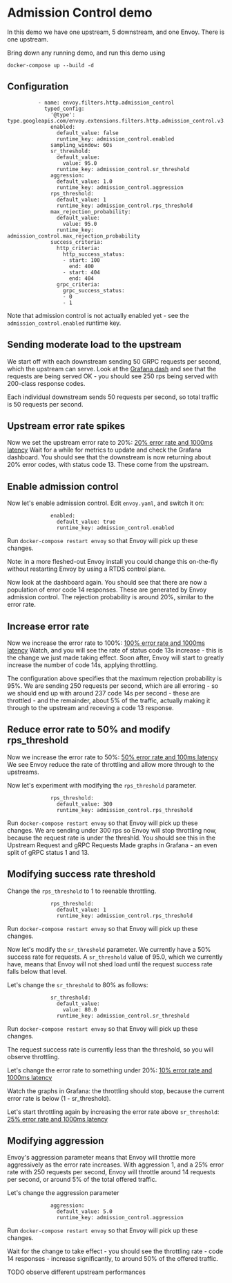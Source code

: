 # Admission Control demo

In this demo we have one upstream, 5 downstream, and one Envoy.
There is one upstream. 

Bring down any running demo, and run this demo using 

```
docker-compose up --build -d 
```

## Configuration

```
          - name: envoy.filters.http.admission_control
            typed_config:
              '@type': type.googleapis.com/envoy.extensions.filters.http.admission_control.v3.AdmissionControl
              enabled:
                default_value: false
                runtime_key: admission_control.enabled
              sampling_window: 60s
              sr_threshold:
                default_value:
                  value: 95.0
                runtime_key: admission_control.sr_threshold
              aggression:
                default_value: 1.0
                runtime_key: admission_control.aggression
              rps_threshold:
                default_value: 1
                runtime_key: admission_control.rps_threshold
              max_rejection_probability:
                default_value:
                  value: 95.0
                runtime_key: admission_control.max_rejection_probability
              success_criteria:
                http_criteria:
                  http_success_status:
                  - start: 100
                    end: 400
                  - start: 404
                    end: 404
                grpc_criteria:
                  grpc_success_status:
                  - 0
                  - 1
```

Note that admission control is not actually enabled yet - see the `admission_control.enabled` runtime key.

## Sending moderate load to the upstream

We start off with each downstream sending 50 GRPC requests per second, which the upstream can serve.
Look at the [Grafana dash](http://localhost:3000/d/workshop/load-management-workshop?orgId=1&refresh=5s) and see 
that the requests are being served OK - you should see 250 rps being served with 200-class response codes.

Each individual downstream sends 50 requests per second, so total traffic is 50 requests per second.

## Upstream error rate spikes 

Now we set the upstream error rate to 20%: [20% error rate and 1000ms latency](http://localhost:9092/config?latency=100&error_rate=0.2)
Wait for a while for metrics to update and check the Grafana dashboard. You should see that the downstream is now returning about 20% error codes, with status code 13.
These come from the upstream. 

## Enable admission control 

Now let's enable admission control.
Edit `envoy.yaml`, and switch it on:

```
              enabled:
                default_value: true
                runtime_key: admission_control.enabled
```

Run `docker-compose restart envoy` so that Envoy will pick up these changes.

Note: in a more fleshed-out Envoy install you could change this on-the-fly without restarting Envoy by using a RTDS control plane. 

Now look at the dashboard again. You should see that there are now a population of error code 14 responses.
These are generated by Envoy admission control.
The rejection probability is around 20%, similar to the error rate.

## Increase error rate

Now we increase the error rate to 100%: [100% error rate and 1000ms latency](http://localhost:9092/config?latency=100&error_rate=1.0)
Watch, and you will see the rate of status code 13s increase - this is the change we just made taking effect.
Soon after, Envoy will start to greatly increase the number of code 14s, applying throttling.

The configuration above specifies that the maximum rejection probability is 95%. 
We are sending 250 requests per second, which are all erroring - so we should end up with around 237 code 14s per second - these are throttled - and the remainder, 
about 5% of the traffic, actually making it through to the upstream and receving a code 13 response.

## Reduce error rate to 50% and modify rps_threshold

Now we increase the error rate to 50%: [50% error rate and 100ms latency](http://localhost:9092/config?latency=100&error_rate=0.5)
We see Envoy reduce the rate of throttling and allow more through to the upstreams. 

Now let's experiment with modifying the `rps_threshold` parameter.

```
              rps_threshold:
                default_value: 300
                runtime_key: admission_control.rps_threshold
```

Run `docker-compose restart envoy` so that Envoy will pick up these changes.
We are sending under 300 rps so Envoy will stop throttling now, because the request rate is under the threshld. 
You should see this in the Upstream Request and gRPC Requests Made graphs in Grafana - an even split of gRPC status 1 and 13.

## Modifying success rate threshold

Change the `rps_threshold` to 1 to reenable throttling.

```
              rps_threshold:
                default_value: 1
                runtime_key: admission_control.rps_threshold
```

Run `docker-compose restart envoy` so that Envoy will pick up these changes.


Now let's modify the `sr_threshold` parameter. We currently have a 50% success rate for requests.
A `sr_threshold` value of 95.0, which we currently have, means that Envoy will not shed load until the request success rate falls below that level.

Let's change the `sr_threshold` to 80% as follows:

```
              sr_threshold:
                default_value:
                  value: 80.0
                runtime_key: admission_control.sr_threshold
```

Run `docker-compose restart envoy` so that Envoy will pick up these changes.

The request success rate is currently less than the threshold, so you will observe throttling.

Let's change the error rate to something under 20%: [10% error rate and 1000ms latency](http://localhost:9092/config?latency=100&error_rate=0.1)

Watch the graphs in Grafana: the throttling should stop, because the current error rate is below (1 - sr_threshold).

 Let's start throttling again by increasing the error rate above `sr_threshold`: [25% error rate and 1000ms latency](http://localhost:9092/config?latency=100&error_rate=0.25)

## Modifying aggression

Envoy's aggression parameter means that Envoy will throttle more aggressively as the error rate increases.
With aggression 1, and a 25% error rate with 250 requests per second, Envoy will throttle around 14 requests per second, or around 5% of the total offered traffic.

Let's change the aggression parameter 

```
              aggression:
                default_value: 5.0
                runtime_key: admission_control.aggression
```

Run `docker-compose restart envoy` so that Envoy will pick up these changes.

Wait for the change to take effect - you should see the throttling rate - code 14 responses - increase significantly, to around 50% of the offered traffic.

TODO observe different upstream performances
